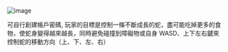 ![image](https://github.com/user-attachments/assets/9ccceda1-b850-4f80-9dba-6779cd256ff0)

可自行創建帳戶密碼,
玩家的目標是控制一條不斷成長的蛇，盡可能吃掉更多的食物，使蛇身變得越來越長，同時避免碰撞到障礙物或自身
WASD、上下左右鍵來控制蛇的移動方向（上、下、左、右）
